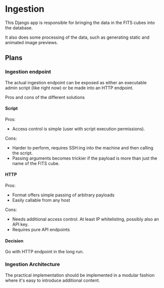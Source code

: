 # Ingestion

This Django app is responsible for bringing the data in the FITS cubes into the database.

It also does some processing of the data, such as generating static and animated image previews.

## Plans

### Ingestion endpoint

The actual ingestion endpoint can be exposed as either an executable admin script (like right now) or be made into an
HTTP endpoint.

Pros and cons of the different solutions

#### Script

Pros:

* Access control is simple (user with script execution permissions).

Cons:

* Harder to perform, requires SSH:ing into the machine and then calling the script.
* Passing arguments becomes trickier if the payload is more than just the name of the FITS cube.

#### HTTP

Pros:

* Format offers simple passing of arbitrary payloads
* Easily callable from any host

Cons:

* Needs additional access control. At least IP whitelisting, possibly also an API key.
* Requires pure API endpoints

#### Decision

Go with HTTP endpoint in the long run.

### Ingestion Architecture

The practical implementation should be implemented in a modular fashion where it's easy to introduce additional content. 
